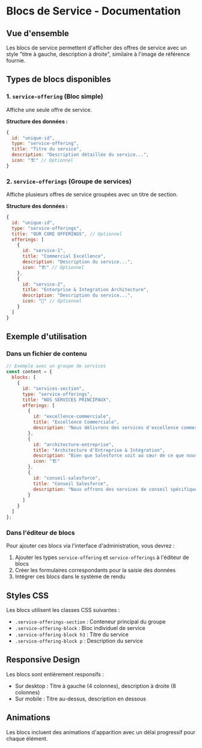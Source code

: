 # Blocs de Service - Documentation

## Vue d'ensemble

Les blocs de service permettent d'afficher des offres de service avec un style "titre à gauche, description à droite", similaire à l'image de référence fournie.

## Types de blocs disponibles

### 1. `service-offering` (Bloc simple)

Affiche une seule offre de service.

**Structure des données :**
```javascript
{
  id: "unique-id",
  type: "service-offering",
  title: "Titre du service",
  description: "Description détaillée du service...",
  icon: "🏗️" // Optionnel
}
```

### 2. `service-offerings` (Groupe de services)

Affiche plusieurs offres de service groupées avec un titre de section.

**Structure des données :**
```javascript
{
  id: "unique-id",
  type: "service-offerings",
  title: "OUR CORE OFFERINGS", // Optionnel
  offerings: [
    {
      id: "service-1",
      title: "Commercial Excellence",
      description: "Description du service...",
      icon: "🏗️" // Optionnel
    },
    {
      id: "service-2",
      title: "Enterprise & Integration Architecture",
      description: "Description du service...",
      icon: "🔧" // Optionnel
    }
  ]
}
```

## Exemple d'utilisation

### Dans un fichier de contenu

```javascript
// Exemple avec un groupe de services
const content = {
  blocks: [
    {
      id: "services-section",
      type: "service-offerings",
      title: "NOS SERVICES PRINCIPAUX",
      offerings: [
        {
          id: "excellence-commerciale",
          title: "Excellence Commerciale",
          description: "Nous délivrons des services d'excellence commerciale sur mesure, basés sur la maturité, les capacités et les ambitions de votre organisation. Dans le contexte de ce qui est réalisable pour améliorer et implémenter, nous combinons des évaluations pratiques, des feuilles de route réalistes et des conceptions évolutives pour optimiser les processus, activer la technologie et obtenir des résultats mesurables."
        },
        {
          id: "architecture-entreprise",
          title: "Architecture d'Entreprise & Intégration",
          description: "Bien que Salesforce soit au cœur de ce que nous faisons, il fonctionne rarement de manière isolée. Nous concevons des stratégies d'intégration, des modèles de données robustes et des workflows pour assurer des opérations transparentes à travers des systèmes tels que SAP, Oracle et Microsoft.",
          icon: "🏗️"
        },
        {
          id: "conseil-salesforce",
          title: "Conseil Salesforce",
          description: "Nous offrons des services de conseil spécifiques à Salesforce adaptés aux besoins spécifiques dans le cadre d'un projet plus large ou de solutions autonomes. Nos spécialistes certifiés garantissent que les ambitions sont satisfaites avec l'évolutivité et le succès à long terme à l'esprit."
        }
      ]
    }
  ]
};
```

### Dans l'éditeur de blocs

Pour ajouter ces blocs via l'interface d'administration, vous devrez :

1. Ajouter les types `service-offering` et `service-offerings` à l'éditeur de blocs
2. Créer les formulaires correspondants pour la saisie des données
3. Intégrer ces blocs dans le système de rendu

## Styles CSS

Les blocs utilisent les classes CSS suivantes :

- `.service-offerings-section` : Conteneur principal du groupe
- `.service-offering-block` : Bloc individuel de service
- `.service-offering-block h3` : Titre du service
- `.service-offering-block p` : Description du service

## Responsive Design

Les blocs sont entièrement responsifs :
- Sur desktop : Titre à gauche (4 colonnes), description à droite (8 colonnes)
- Sur mobile : Titre au-dessus, description en dessous

## Animations

Les blocs incluent des animations d'apparition avec un délai progressif pour chaque élément. 